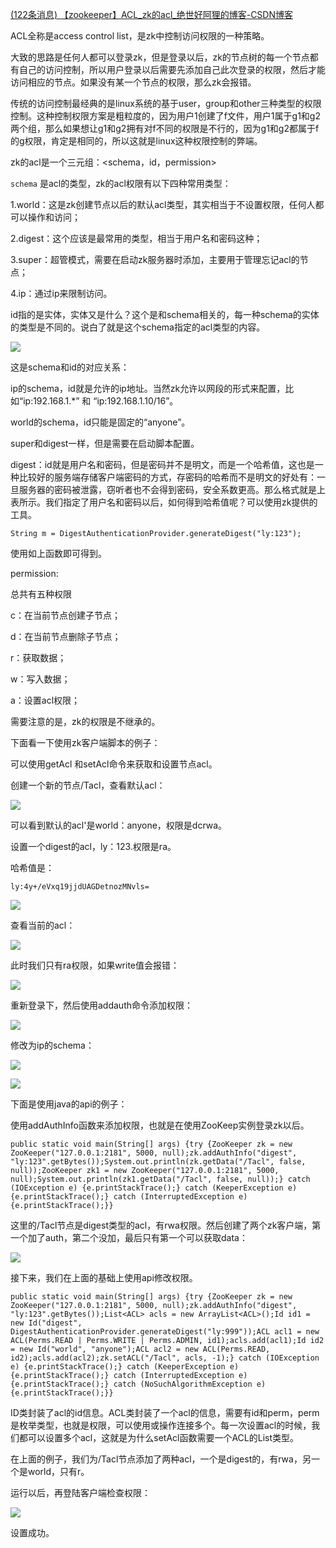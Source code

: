 [(122条消息) 【zookeeper】ACL\_zk的acl\_绝世好阿狸的博客-CSDN博客](https://blog.csdn.net/u010900754/article/details/78504292/)

ACL全称是access control list，是zk中控制访问权限的一种策略。

大致的思路是任何人都可以登录zk，但是登录以后，zk的节点树的每一个节点都有自己的访问控制，所以用户登录以后需要先添加自己此次登录的权限，然后才能访问相应的节点。如果没有某一个节点的权限，那么zk会报错。

传统的访问控制最经典的是linux系统的基于user，group和other三种类型的权限控制。这种控制权限方案是粗粒度的，因为用户1创建了f文件，用户1属于g1和g2两个组，那么如果想让g1和g2拥有对f不同的权限是不行的，因为g1和g2都属于f的g权限，肯定是相同的，所以这就是linux这种权限控制的弊端。

zk的acl是一个三元组：<schema，id，permission>

`schema` 是acl的类型，zk的acl权限有以下四种常用类型：

1.world：这是zk创建节点以后的默认acl类型，其实相当于不设置权限，任何人都可以操作和访问；

2.digest：这个应该是最常用的类型，相当于用户名和密码这种；

3.super：超管模式，需要在启动zk服务器时添加，主要用于管理忘记acl的节点；

4.ip：通过ip来限制访问。

id指的是实体，实体又是什么？这个是和schema相关的，每一种schema的实体的类型是不同的。说白了就是这个schema指定的acl类型的内容。

![](https://img-blog.csdn.net/20171111005718835?watermark/2/text/aHR0cDovL2Jsb2cuY3Nkbi5uZXQvdTAxMDkwMDc1NA==/font/5a6L5L2T/fontsize/400/fill/I0JBQkFCMA==/dissolve/70/gravity/Center)

这是schema和id的对应关系：

ip的schema，id就是允许的ip地址。当然zk允许以网段的形式来配置，比如“ip:192.168.1.\*” 和 “ip:192.168.1.10/16”。

world的schema，id只能是固定的“anyone”。

super和digest一样，但是需要在启动脚本配置。

digest：id就是用户名和密码，但是密码并不是明文，而是一个哈希值，这也是一种比较好的服务端存储客户端密码的方式，存密码的哈希而不是明文的好处有：一旦服务器的密码被泄露，窃听者也不会得到密码，安全系数更高。那么格式就是上表所示。我们指定了用户名和密码以后，如何得到哈希值呢？可以使用zk提供的工具。

```
String m = DigestAuthenticationProvider.generateDigest("ly:123");
```

使用如上函数即可得到。

permission:

总共有五种权限

c：在当前节点创建子节点；

d：在当前节点删除子节点；

r：获取数据；

w：写入数据；

a：设置acl权限；

需要注意的是，zk的权限是不继承的。

下面看一下使用zk客户端脚本的例子：

可以使用getAcl 和setAcl命令来获取和设置节点acl。

创建一个新的节点/Tacl，查看默认acl：

![](https://img-blog.csdn.net/20171111011539316?watermark/2/text/aHR0cDovL2Jsb2cuY3Nkbi5uZXQvdTAxMDkwMDc1NA==/font/5a6L5L2T/fontsize/400/fill/I0JBQkFCMA==/dissolve/70/gravity/Center)

可以看到默认的acl'是world：anyone，权限是dcrwa。

设置一个digest的acl，ly：123.权限是ra。

哈希值是：

```
ly:4y+/eVxq19jjdUAGDetnozMNvls=
```

![](https://img-blog.csdn.net/20171111012235513?watermark/2/text/aHR0cDovL2Jsb2cuY3Nkbi5uZXQvdTAxMDkwMDc1NA==/font/5a6L5L2T/fontsize/400/fill/I0JBQkFCMA==/dissolve/70/gravity/Center)

查看当前的acl：

![](https://img-blog.csdn.net/20171111012312742?watermark/2/text/aHR0cDovL2Jsb2cuY3Nkbi5uZXQvdTAxMDkwMDc1NA==/font/5a6L5L2T/fontsize/400/fill/I0JBQkFCMA==/dissolve/70/gravity/Center)

此时我们只有ra权限，如果write值会报错：

![](https://img-blog.csdn.net/20171111012401258?watermark/2/text/aHR0cDovL2Jsb2cuY3Nkbi5uZXQvdTAxMDkwMDc1NA==/font/5a6L5L2T/fontsize/400/fill/I0JBQkFCMA==/dissolve/70/gravity/Center)

重新登录下，然后使用addauth命令添加权限：

![](https://img-blog.csdn.net/20171111013328350?watermark/2/text/aHR0cDovL2Jsb2cuY3Nkbi5uZXQvdTAxMDkwMDc1NA==/font/5a6L5L2T/fontsize/400/fill/I0JBQkFCMA==/dissolve/70/gravity/Center)

修改为ip的schema：

![](https://img-blog.csdn.net/20171111013542772?watermark/2/text/aHR0cDovL2Jsb2cuY3Nkbi5uZXQvdTAxMDkwMDc1NA==/font/5a6L5L2T/fontsize/400/fill/I0JBQkFCMA==/dissolve/70/gravity/Center)

![](https://img-blog.csdn.net/20171111013655707?watermark/2/text/aHR0cDovL2Jsb2cuY3Nkbi5uZXQvdTAxMDkwMDc1NA==/font/5a6L5L2T/fontsize/400/fill/I0JBQkFCMA==/dissolve/70/gravity/Center)

下面是使用java的api的例子：

使用addAuthInfo函数来添加权限，也就是在使用ZooKeep实例登录zk以后。

```
public static void main(String[] args) {try {ZooKeeper zk = new ZooKeeper("127.0.0.1:2181", 5000, null);zk.addAuthInfo("digest", "ly:123".getBytes());System.out.println(zk.getData("/Tacl", false, null));ZooKeeper zk1 = new ZooKeeper("127.0.0.1:2181", 5000, null);System.out.println(zk1.getData("/Tacl", false, null));} catch (IOException e) {e.printStackTrace();} catch (KeeperException e) {e.printStackTrace();} catch (InterruptedException e) {e.printStackTrace();}}
```

这里的/Tacl节点是digest类型的acl，有rwa权限。然后创建了两个zk客户端，第一个加了auth，第二个没加，最后只有第一个可以获取data：

![](https://img-blog.csdn.net/20171111014634141?watermark/2/text/aHR0cDovL2Jsb2cuY3Nkbi5uZXQvdTAxMDkwMDc1NA==/font/5a6L5L2T/fontsize/400/fill/I0JBQkFCMA==/dissolve/70/gravity/Center)

接下来，我们在上面的基础上使用api修改权限。

```
public static void main(String[] args) {try {ZooKeeper zk = new ZooKeeper("127.0.0.1:2181", 5000, null);zk.addAuthInfo("digest", "ly:123".getBytes());List<ACL> acls = new ArrayList<ACL>();Id id1 = new Id("digest", DigestAuthenticationProvider.generateDigest("ly:999"));ACL acl1 = new ACL(Perms.READ | Perms.WRITE | Perms.ADMIN, id1);acls.add(acl1);Id id2 = new Id("world", "anyone");ACL acl2 = new ACL(Perms.READ, id2);acls.add(acl2);zk.setACL("/Tacl", acls, -1);} catch (IOException e) {e.printStackTrace();} catch (KeeperException e) {e.printStackTrace();} catch (InterruptedException e) {e.printStackTrace();} catch (NoSuchAlgorithmException e) {e.printStackTrace();}}
```

ID类封装了acl的id信息。ACL类封装了一个acl的信息，需要有id和perm，perm是枚举类型，也就是权限，可以使用或操作连接多个。每一次设置acl的时候，我们都可以设置多个acl，这就是为什么setAcl函数需要一个ACL的List类型。

在上面的例子，我们为/Tacl节点添加了两种acl，一个是digest的，有rwa，另一个是world，只有r。

运行以后，再登陆客户端检查权限：

![](https://img-blog.csdn.net/20171111020253891?watermark/2/text/aHR0cDovL2Jsb2cuY3Nkbi5uZXQvdTAxMDkwMDc1NA==/font/5a6L5L2T/fontsize/400/fill/I0JBQkFCMA==/dissolve/70/gravity/Center)

设置成功。